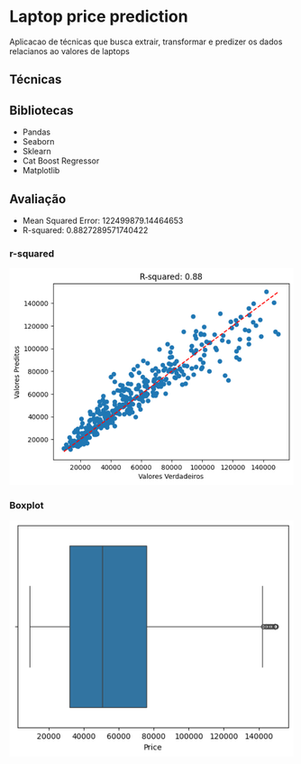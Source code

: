 # Laptop price prediction

Aplicacao de técnicas que busca extrair, transformar e predizer os dados relacianos ao valores de laptops

## Técnicas


## Bibliotecas
* Pandas
* Seaborn
* Sklearn
* Cat Boost Regressor
* Matplotlib

## Avaliação

* Mean Squared Error: 122499879.14464653
* R-squared: 0.8827289571740422

### r-squared
![](images/r-squared.png)

### Boxplot
![](images/boxplot.png)
